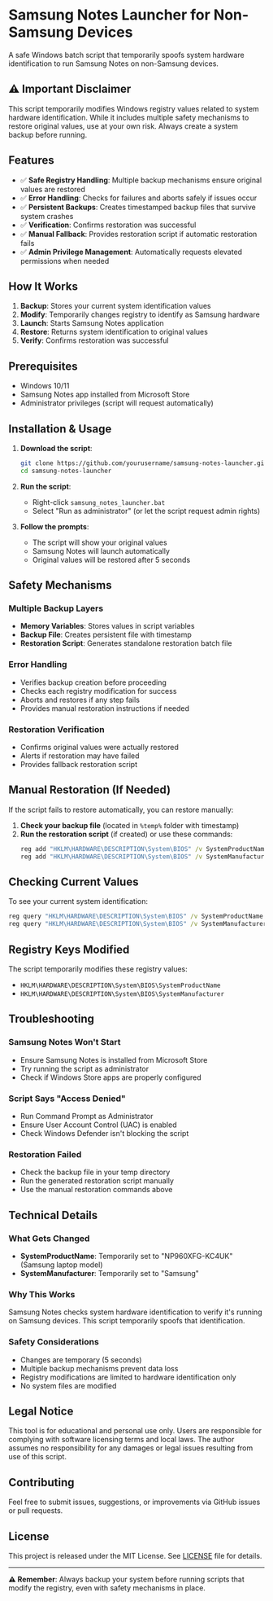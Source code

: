 # Samsung Notes Launcher for Non-Samsung Devices

A safe Windows batch script that temporarily spoofs system hardware identification to run Samsung Notes on non-Samsung devices.

## ⚠️ Important Disclaimer

This script temporarily modifies Windows registry values related to system hardware identification. While it includes multiple safety mechanisms to restore original values, use at your own risk. Always create a system backup before running.

## Features

- ✅ **Safe Registry Handling**: Multiple backup mechanisms ensure original values are restored
- ✅ **Error Handling**: Checks for failures and aborts safely if issues occur
- ✅ **Persistent Backups**: Creates timestamped backup files that survive system crashes
- ✅ **Verification**: Confirms restoration was successful
- ✅ **Manual Fallback**: Provides restoration script if automatic restoration fails
- ✅ **Admin Privilege Management**: Automatically requests elevated permissions when needed

## How It Works

1. **Backup**: Stores your current system identification values
2. **Modify**: Temporarily changes registry to identify as Samsung hardware
3. **Launch**: Starts Samsung Notes application
4. **Restore**: Returns system identification to original values
5. **Verify**: Confirms restoration was successful

## Prerequisites

- Windows 10/11
- Samsung Notes app installed from Microsoft Store
- Administrator privileges (script will request automatically)

## Installation & Usage

1. **Download the script**:
   ```bash
   git clone https://github.com/yourusername/samsung-notes-launcher.git
   cd samsung-notes-launcher
   ```

2. **Run the script**:
   - Right-click `samsung_notes_launcher.bat`
   - Select "Run as administrator" (or let the script request admin rights)

3. **Follow the prompts**:
   - The script will show your original values
   - Samsung Notes will launch automatically
   - Original values will be restored after 5 seconds

## Safety Mechanisms

### Multiple Backup Layers
- **Memory Variables**: Stores values in script variables
- **Backup File**: Creates persistent file with timestamp
- **Restoration Script**: Generates standalone restoration batch file

### Error Handling
- Verifies backup creation before proceeding
- Checks each registry modification for success
- Aborts and restores if any step fails
- Provides manual restoration instructions if needed

### Restoration Verification
- Confirms original values were actually restored
- Alerts if restoration may have failed
- Provides fallback restoration script

## Manual Restoration (If Needed)

If the script fails to restore automatically, you can restore manually:

1. **Check your backup file** (located in `%temp%` folder with timestamp)
2. **Run the restoration script** (if created) or use these commands:
   ```cmd
   reg add "HKLM\HARDWARE\DESCRIPTION\System\BIOS" /v SystemProductName /t REG_SZ /d "YourOriginalProductName" /f
   reg add "HKLM\HARDWARE\DESCRIPTION\System\BIOS" /v SystemManufacturer /t REG_SZ /d "YourOriginalManufacturer" /f
   ```

## Checking Current Values

To see your current system identification:
```cmd
reg query "HKLM\HARDWARE\DESCRIPTION\System\BIOS" /v SystemProductName
reg query "HKLM\HARDWARE\DESCRIPTION\System\BIOS" /v SystemManufacturer
```

## Registry Keys Modified

The script temporarily modifies these registry values:
- `HKLM\HARDWARE\DESCRIPTION\System\BIOS\SystemProductName`
- `HKLM\HARDWARE\DESCRIPTION\System\BIOS\SystemManufacturer`

## Troubleshooting

### Samsung Notes Won't Start
- Ensure Samsung Notes is installed from Microsoft Store
- Try running the script as administrator
- Check if Windows Store apps are properly configured

### Script Says "Access Denied"
- Run Command Prompt as Administrator
- Ensure User Account Control (UAC) is enabled
- Check Windows Defender isn't blocking the script

### Restoration Failed
- Check the backup file in your temp directory
- Run the generated restoration script manually
- Use the manual restoration commands above

## Technical Details

### What Gets Changed
- **SystemProductName**: Temporarily set to "NP960XFG-KC4UK" (Samsung laptop model)
- **SystemManufacturer**: Temporarily set to "Samsung"

### Why This Works
Samsung Notes checks system hardware identification to verify it's running on Samsung devices. This script temporarily spoofs that identification.

### Safety Considerations
- Changes are temporary (5 seconds)
- Multiple backup mechanisms prevent data loss
- Registry modifications are limited to hardware identification only
- No system files are modified

## Legal Notice

This tool is for educational and personal use only. Users are responsible for complying with software licensing terms and local laws. The author assumes no responsibility for any damages or legal issues resulting from use of this script.

## Contributing

Feel free to submit issues, suggestions, or improvements via GitHub issues or pull requests.

## License

This project is released under the MIT License. See [LICENSE](LICENSE) file for details.

---

**⚠️ Remember**: Always backup your system before running scripts that modify the registry, even with safety mechanisms in place.
